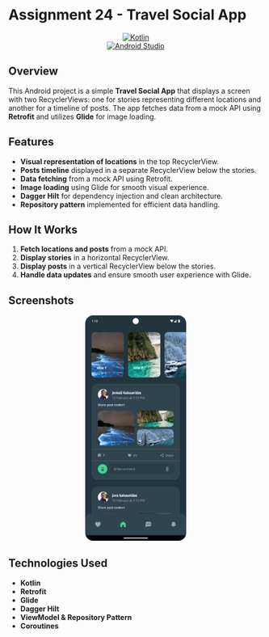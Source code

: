 # Assignment 24 - Travel Social App

<div align="center">

[![Kotlin](https://img.shields.io/badge/Kotlin-v2.1.0-1F425F?style=flat&logo=kotlin&logoColor=white)](https://kotlinlang.org)  
[![Android Studio](https://img.shields.io/badge/Android_Studio-3DDC84?style=flat&logo=android-studio&logoColor=white)](https://developer.android.com/studio)

</div>

## Overview

This Android project is a simple **Travel Social App** that displays a screen with two RecyclerViews: one for stories representing different locations and another for a timeline of posts. The app fetches data from a mock API using **Retrofit** and utilizes **Glide** for image loading.

## Features

- **Visual representation of locations** in the top RecyclerView.
- **Posts timeline** displayed in a separate RecyclerView below the stories.
- **Data fetching** from a mock API using Retrofit.
- **Image loading** using Glide for smooth visual experience.
- **Dagger Hilt** for dependency injection and clean architecture.
- **Repository pattern** implemented for efficient data handling.

## How It Works

1. **Fetch locations and posts** from a mock API.
2. **Display stories** in a horizontal RecyclerView.
3. **Display posts** in a vertical RecyclerView below the stories.
4. **Handle data updates** and ensure smooth user experience with Glide.

## Screenshots

<p align="center">
    <img src="docs/images/screenshot_01.png" width="200" alt="Travel Social App Screenshot">
</p>

## Technologies Used

- **Kotlin**
- **Retrofit**
- **Glide**
- **Dagger Hilt**
- **ViewModel & Repository Pattern**
- **Coroutines**